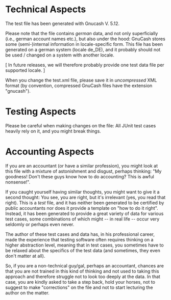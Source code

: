 # Technical Aspects
The test file has been generated with 
Gnucash V. 5.12.

Please note that the file contains *german* data, and not only superficially (i.e., german account names etc.), but also under the hood: GnuCash stores some (semi-)internal information in locale-specific form. This file has been generated on a german system (locale de_DE), and it probably should not be used / changed on a system with another locale.

[ In future releases, we will therefore probably provide one test data file per supported locale. ]

When you change the test.xml file, please save it in *uncompressed* XML format 
(by convention, compressed 
GnuCash
files have the extension 
"gnucash").

# Testing Aspects
Please be careful when making changes on the file: All JUnit test cases heavily rely on it, and you might break things.

# Accounting Aspects
If you are an accountant (or have a similar profession), you might look at this file with a mixture of astonishment and disgust, perhaps thinking: "My goodness! Don't these guys know how to do accounting? This is awful nonsense!".

If you caught yourself having similar thoughts, you might want to give it a second thought: You see, you are right, but it's irrelevant (yes, you read that right). This is a *test* file, and it has neither been generated to be certified by public accountants nor does it provide a template on "how to do it right". Instead, it has been generated to provide a great variety of data for various test cases, some combinations of which might -- in real life -- occur very seldomly or perhaps even never. 

The author of these test cases and data has, in his professional career, made the experience that testing software often requires thinking on a higher abstraction level, meaning that in test cases, you sometimes have to be relaxed about the specifics of the test data (and sometimes, they even don't matter at all). 

So, if you are a non-technical guy/gal, perhaps an accountant, chances are that you are not trained in this kind of thinking and not used to taking this approach and therefore struggle not to look too deeply at the data. In that case, you are kindly asked to take a step back, hold your horses, not to suggest to make "corrections" on the file and not to start lecturing the author on the matter.
